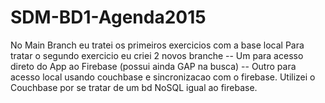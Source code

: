 # SDM-BD1-Agenda2015
No Main Branch eu tratei os primeiros exercicios com a base local
Para tratar o segundo exercicio eu criei 2 novos branche
  -- Um para acesso direto do App ao Firebase (possui ainda GAP na busca)
  -- Outro para acesso local usando couchbase e sincronizacao com o firebase. Utilizei o Couchbase por se tratar de um bd NoSQL igual ao firebase.

